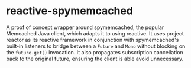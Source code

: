 # reactive-spymemcached

A proof of concept wrapper around spymemcached, the popular Memcached Java client, which adapts it to using reactive.
It uses project reactor as its reactive framework in conjunction with spymemcached's built-in listeners to bridge
between a `Future` and `Mono` without blocking on the `future.get()` invocation. It also propagates subscription
cancellation back to the original future, ensuring the client is able avoid unnecessary.


